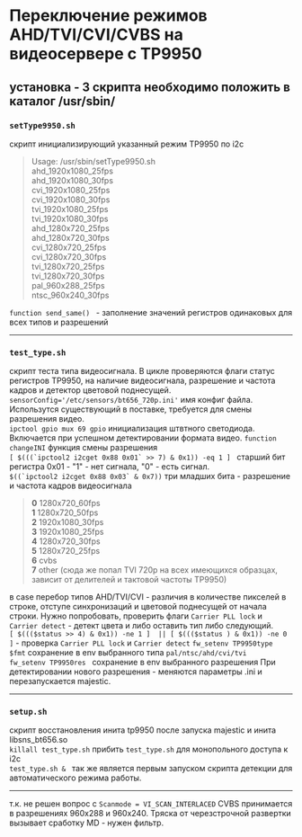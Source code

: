# Переключение режимов AHD/TVI/CVI/CVBS  на видеосервере с TP9950

## установка -  3 скрипта необходимо положить в каталог /usr/sbin/

### `setType9950.sh`     
скрипт инициализирующий указанный режим TP9950 по i2c  
>Usage: /usr/sbin/setType9950.sh  
>ahd_1920x1080_25fps   
>ahd_1920x1080_30fps  
>cvi_1920x1080_25fps  
>cvi_1920x1080_30fps  
>tvi_1920x1080_25fps  
>tvi_1920x1080_30fps  
>ahd_1280x720_25fps  
>ahd_1280x720_30fps  
>cvi_1280x720_25fps  
>cvi_1280x720_30fps  
>tvi_1280x720_25fps  
>tvi_1280x720_30fps  
>pal_960x288_25fps  
>ntsc_960x240_30fps
>
```function send_same() ``` - заполнение значений регистров одинаковых для всех типов и разрешений     
____

### `test_type.sh`   
скрипт теста типа видеосигнала. В цикле проверяются флаги статус регистров TP9950, на наличие видеосигнала, разрешение и частота кадров и детектор цветовой поднесущей.  
`sensorConfig='/etc/sensors/bt656_720p.ini'` имя конфиг файла. Использутся существующий в поставке, требуется для смены разрешения видео.  
`ipctool gpio mux 69 gpio` инициализация штвтного светодиода. Включается при успешном детектировании формата видео.
`function changeINI` функция смены разрешения   
```[ $(((`ipctool2 i2cget 0x88 0x01` >> 7) & 0x1)) -eq 1 ] ``` старший бит регистра 0x01 - "1" - нет сигнала, "0" - есть сигнал.  
```$((`ipctool2 i2cget 0x88 0x03` & 0x7))```  три младших бита - разрешение и частота кадров видеосигнала  

>**0** 1280x720_60fps    
>**1** 1280x720_50fps  
>**2** 1920x1080_30fps  
>**3** 1920x1080_25fps  
>**4** 1280x720_30fps  
>**5** 1280x720_25fps  
>**6** cvbs  
>**7** other (сюда же попал TVI 720p на всех имеющихся образцах, зависит от делителей и тактовой частоты TP9950)

в case  перебор типов AHD/TVI/CVI  - различия в количестве пикселей в строке, отступе синхронизаций и цветовой поднесущей от начала строки. Нужно попробовать, проверить флаги `Carrier PLL lock` и `Carrier detect`  - детект цвета и либо оставить тип либо следующий.  
```[ $((($status >> 4) & 0x1)) -ne 1 ]  || [ $((($status ) & 0x1)) -ne 0 ]```  - проверка `Carrier PLL lock` и `Carrier detect` 
```fw_setenv TP9950type $fmt``` сохранение в env выбранного типа `pal/ntsc/ahd/cvi/tvi`  
```fw_setenv TP9950res ```  сохранение в env выбранного разрешения
При детектировании нового разрешения - меняются параметры .ini и перезапускается majestic.      


______
### `setup.sh`     
скрипт восстановления инита tp9950 после запуска majestic и инита libsns_bt656.so  
```killall test_type.sh``` прибить `test_type.sh` для монопольного доступа к i2c   
```test_type.sh & ``` так же является первым запуском скрипта детекции для автоматического режима работы.     

_____
т.к. не решен вопрос с `Scanmode = VI_SCAN_INTERLACED` CVBS принимается в разрешениях 960x288 и 960x240. Тряска от черезстрочной развертки вызывает сработку MD - нужен фильтр.  
